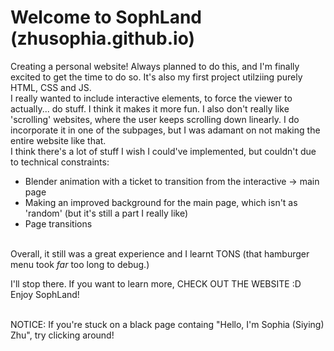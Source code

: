 # Welcome to SophLand (zhusophia.github.io)

Creating a personal website! Always planned to do this, and I'm finally excited to get the time to do so. It's also my first project utilziing purely HTML, CSS and JS. <br>
I really wanted to include interactive elements, to force the viewer to actually... do stuff. I think it makes it more fun. I also don't really like 'scrolling' websites, 
where the user keeps scrolling down linearly. I do incorporate it in one of the subpages, but I was adamant on not making the entire website like that. <br>
I think there's a lot of stuff I wish I could've implemented, but couldn't due to technical constraints: 
- Blender animation with a ticket to transition from the interactive -> main page 
- Making an improved background for the main page, which isn't as 'random' (but it's still a part I really like) 
- Page transitions <br><br>

Overall, it still was a great experience and I learnt TONS (that hamburger menu took *far* too long to debug.) <br>

I'll stop there. If you want to learn more, CHECK OUT THE WEBSITE :D <br>
Enjoy SophLand!

<br>
NOTICE: If you're stuck on a black page containg "Hello, I'm Sophia (Siying) Zhu", try clicking around! 
